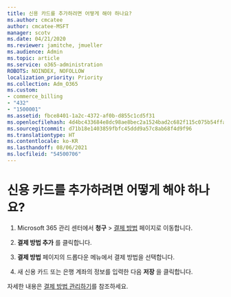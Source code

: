 ```yaml
---
title: 신용 카드를 추가하려면 어떻게 해야 하나요?
ms.author: cmcatee
author: cmcatee-MSFT
manager: scotv
ms.date: 04/21/2020
ms.reviewer: jamitche, jmueller
ms.audience: Admin
ms.topic: article
ms.service: o365-administration
ROBOTS: NOINDEX, NOFOLLOW
localization_priority: Priority
ms.collection: Adm_O365
ms.custom:
- commerce_billing
- "432"
- "1500001"
ms.assetid: fbce8401-1a2c-4372-af0b-d855c1cd5f31
ms.openlocfilehash: 4d4bc433684e8dc98ae8bec2a1524bad2c682f115c075b54ffa7263099de0011
ms.sourcegitcommit: d71b18e1403859fbfc45ddd9a57c8ab68f4d9f96
ms.translationtype: HT
ms.contentlocale: ko-KR
ms.lasthandoff: 08/06/2021
ms.locfileid: "54500706"
---
```

# <a name="how-do-i-add-a-credit-card"></a>신용 카드를 추가하려면 어떻게 해야 하나요?

1. Microsoft 365 관리 센터에서 **청구** \> [결제 방법](https://go.microsoft.com/fwlink/p/?linkid=2018806) 페이지로 이동합니다.

2. **결제 방법 추가** 를 클릭합니다.

3. **결제 방법** 페이지의 드롭다운 메뉴에서 결제 방법을 선택합니다.

4. 새 신용 카드 또는 은행 계좌의 정보를 입력한 다음 **저장** 을 클릭합니다.

자세한 내용은 [결제 방법 관리하기](/microsoft-365/commerce/billing-and-payments/manage-payment-methods)를 참조하세요.

